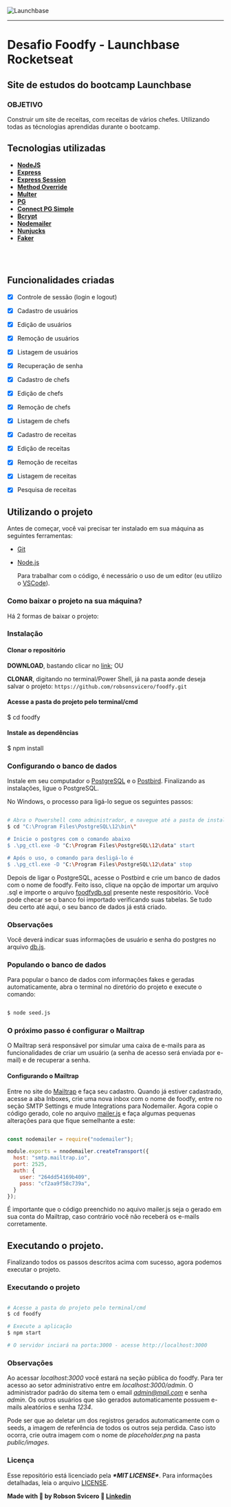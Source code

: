![Launchbase](https://storage.googleapis.com/golden-wind/bootcamp-launchbase/logo.png)


----------


# Desafio Foodfy - Launchbase **Rocketseat**  #

## Site de estudos do bootcamp Launchbase ##

### OBJETIVO ###

Construir um site de receitas, com receitas de vários chefes. Utilizando todas as técnologias aprendidas durante o bootcamp.



## Tecnologias utilizadas

- **[NodeJS](https://nodejs.org/en/)**
- **[Express](https://expressjs.com/)**
- **[Express Session](https://github.com/expressjs/session)**
- **[Method Override](https://github.com/expressjs/method-override)**
- **[Multer](https://github.com/expressjs/multer)**
- **[PG](https://github.com/brianc/node-postgres/tree/master/packages/pg)**
- **[Connect PG Simple](https://www.npmjs.com/package/connect-pg-simple)**
- **[Bcrypt](https://github.com/dcodeIO/bcrypt.js)**
- **[Nodemailer](https://nodemailer.com/about/)**
- **[Nunjucks](https://github.com/mozilla/nunjucks)**
- **[Faker](https://github.com/Marak/Faker.js#readme)**

<br>
<br>

## Funcionalidades criadas

- [x] Controle de sessão (login e logout)

- [x] Cadastro de usuários

- [x] Edição de usuários

- [x] Remoção de usuários

- [x] Listagem de usuários

- [x] Recuperação de senha

- [x] Cadastro de chefs

- [x] Edição de chefs

- [x] Remoção de chefs

- [x] Listagem de chefs

- [x] Cadastro de receitas

- [x] Edição de receitas

- [x] Remoção de receitas

- [x] Listagem de receitas

- [x] Pesquisa de receitas

  

## Utilizando o projeto



Antes de começar, você vai precisar ter instalado em sua máquina as seguintes ferramentas:
- [Git](https://git-scm.com)

- [Node.js](https://nodejs.org/en/)

  

  Para trabalhar com o código, é necessário o uso de um editor (eu utilizo o [VSCode](https://code.visualstudio.com/)).

  

### Como baixar o projeto na sua máquina? 



Há 2 formas de baixar o projeto:





### Instalação ###
#### Clonar o repositório
**DOWNLOAD**, bastando clicar no <a href="https://github.com/robsonsvicero/foodfy/archive/main.zip">link</a>; OU

**CLONAR**, digitando no terminal/Power Shell, já na pasta aonde deseja salvar o projeto: `https://github.com/robsonsvicero/foodfy.git`



#### Acesse a pasta do projeto pelo terminal/cmd
$ cd foodfy



#### Instale as dependências
$ npm install


### Configurando o banco de dados

Instale em seu computador o [PostgreSQL](https://www.postgresql.org/download/) e o [Postbird](https://www.electronjs.org/apps/postbird). Finalizando as instalações, ligue o PostgreSQL. 

No Windows, o processo para ligá-lo segue os seguintes passos:

```bash

# Abra o Powershell como administrador, e navegue até a pasta de instalação
$ cd "C:\Program Files\PostgreSQL\12\bin\"

# Inicie o postgres com o comando abaixo
$ .\pg_ctl.exe -D "C:\Program Files\PostgreSQL\12\data" start

# Após o uso, o comando para desligá-lo é
$ .\pg_ctl.exe -D "C:\Program Files\PostgreSQL\12\data" stop

```

Depois de ligar o PostgreSQL, acesse o Postbird e crie um banco de dados com o nome de foodfy. Feito isso, clique na opção de importar um arquivo .sql e importe o arquivo [foodfydb.sql](https://github.com/robsonsvicero/foodfy/blob/main/foodfydb.sql) presente neste respositório. Você pode checar se o banco foi importado verificando suas tabelas. Se tudo deu certo até aqui, o seu banco de dados já está criado. 



### Observações

Você deverá indicar suas informações de usuário e senha do postgres no arquivo [db.js](https://github.com/robsonsvicero/foodfy/blob/main/src/config/db.js).



### Populando o banco de dados

Para popular o banco de dados com informações fakes e geradas automaticamente, abra o terminal no diretório do projeto e execute o comando:

```bash

$ node seed.js

```



### O próximo passo é configurar o Mailtrap

O Mailtrap será responsável por simular uma caixa de e-mails para as funcionalidades de criar um usuário (a senha de acesso será enviada por e-mail) e de recuperar a senha. 

#### Configurando o Mailtrap

Entre no site do [Mailtrap](https://mailtrap.io/) e faça seu cadastro. Quando já estiver cadastrado, acesse a aba Inboxes, crie uma nova inbox com o nome de foodfy, entre no seção SMTP Settings e mude Integrations para Nodemailer. Agora copie o código gerado, cole no arquivo [mailer.js](https://github.com/robsonsvicero/foodfy/blob/main/src/lib/mailer.js) e faça algumas pequenas alterações para que fique semelhante a este:

```javascript

const nodemailer = require("nodemailer");

module.exports = nnodemailer.createTransport({
  host: "smtp.mailtrap.io",
  port: 2525,
  auth: {
    user: "264dd54169b409",
    pass: "cf2aa9f58c739a",
  }
});

```

É importante que o código preenchido no aquivo mailer.js seja o gerado em sua conta do Mailtrap, caso contrário você não receberá os e-mails corretamente.



## Executando o projeto.

Finalizando todos os passos descritos acima com sucesso, agora podemos executar o projeto.



### Executando o projeto

```bash

# Acesse a pasta do projeto pelo terminal/cmd
$ cd foodfy

# Execute a aplicação
$ npm start

# O servidor inciará na porta:3000 - acesse http://localhost:3000

```

### Observações

Ao acessar *localhost:3000* você estará na seção pública do foodfy. Para ter acesso ao setor administrativo entre em *localhost:3000/admin*. O administrador padrão do sitema tem o email *admin@mail.com* e senha *admin*. Os outros usuários que são gerados automaticamente possuem e-mails aleatórios e senha *1234*.

Pode ser que ao deletar um dos registros gerados automaticamente com o seeds, a imagem de referência de todos os outros seja perdida. Caso isto ocorra, crie outra imagem com o nome de *placeholder.png* na pasta *public/images*.



### Licença 



Esse repositório está licenciado pela ***\*MIT LICENSE\****. Para informações detalhadas, leia o arquivo [LICENSE](https://github.com/robsonsvicero/foodfy/blob/main/LICENSE). 





**Made with 💙 by Robson Svicero 🚀 [Linkedin](https://www.linkedin.com/in/robsonsvicero/)**

